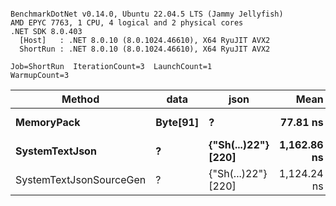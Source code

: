 ```

BenchmarkDotNet v0.14.0, Ubuntu 22.04.5 LTS (Jammy Jellyfish)
AMD EPYC 7763, 1 CPU, 4 logical and 2 physical cores
.NET SDK 8.0.403
  [Host]   : .NET 8.0.10 (8.0.1024.46610), X64 RyuJIT AVX2
  ShortRun : .NET 8.0.10 (8.0.1024.46610), X64 RyuJIT AVX2

Job=ShortRun  IterationCount=3  LaunchCount=1  
WarmupCount=3  

```
| Method                  | data     | json                | Mean        | Error     | StdDev   | Min         | Max         | Gen0   | Allocated |
|------------------------ |--------- |-------------------- |------------:|----------:|---------:|------------:|------------:|-------:|----------:|
| **MemoryPack**              | **Byte[91]** | **?**                   |    **77.81 ns** |  **18.77 ns** | **1.029 ns** |    **77.18 ns** |    **79.00 ns** | **0.0019** |     **168 B** |
| **SystemTextJson**          | **?**        | **{&quot;Sh(...)22&quot;} [220]** | **1,162.86 ns** | **176.76 ns** | **9.689 ns** | **1,154.91 ns** | **1,173.65 ns** | **0.0019** |     **168 B** |
| SystemTextJsonSourceGen | ?        | {&quot;Sh(...)22&quot;} [220] | 1,124.24 ns |  37.98 ns | 2.082 ns | 1,121.84 ns | 1,125.46 ns | 0.0019 |     168 B |
